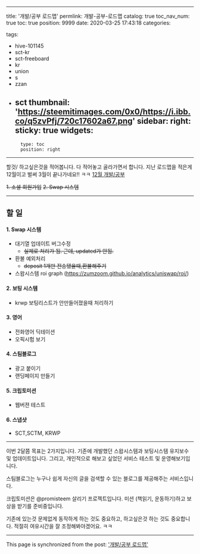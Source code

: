 
---
title: '개발/공부 로드맵'
permlink: 개발-공부-로드맵
catalog: true
toc_nav_num: true
toc: true
position: 9999
date: 2020-03-25 17:43:18
categories:

tags:
- hive-101145
- sct-kr
- sct-freeboard
- kr
- union
- s
- zzan
- sct
thumbnail: 'https://steemitimages.com/0x0/https://i.ibb.co/q5zvPfj/720c17602a67.png'
sidebar:
    right:
        sticky: true
widgets:
    -
        type: toc
        position: right
---


할것/ 하고싶은것을 적어봅니다. 다 적어놓고 골라가면서 합니다.
지난 로드맵을 적은게 12월이고 벌써 3월이 끝나가네요!! ㅋㅋ
[12월 개발/공부](https://steempeak.com/@jacobyu/5ezuj8)

~~1. 소셜 회원가입~~
~~2. Swap 시스템~~

---

## 할 일


#### 1. Swap 시스템

* 대기열 업데이트 버그수정
    * ~~실제로 처리가 됨. 근데, updated가 안됨.~~    
* 환불 예외처리
    * ~~deposit 1개만 전송됐을때,환불해주기~~
* 스왑시스템 roi graph (https://zumzoom.github.io/analytics/uniswap/roi/)

#### 2. 보팅 시스템
* krwp 보팅리스트가 안만들어졌을때 처리하기



#### 3. 영어
* 전화영어 딕테이션
* 오픽시험 보기

#### 4. 스팀블로그
* 광고 붙이기
* 랜딩페이지 만들기

#### 5. 크립토미션
* 웹버젼 테스트

#### 6. 스냅샷
* SCT,SCTM, KRWP

---

이번 2달쯤 목표는 2가지입니다. 기존에 개발했던 스왑시스템과 보팅시스템 유지보수 및 업데이트입니다. 그리고, 개인적으로 해보고 싶었던 서비스 테스트 및 운영해보기입니다.

스팀블로그는 누구나 쉽게 자신의 글을 검색할 수 있는 블로그를 제공해주는 서비스입니다. 

크립토미션은 @promisteem 살리기 프로젝트입니다. 미션 (책읽기, 운동하기)하고 보상을 받기를 준비중입니다.

기존에 있는것 문제없게 동작하게 하는 것도 중요하고, 하고싶은것 하는 것도 중요합니다. 적절히 여유시간을 잘 조정해봐야겠어요. ㅋㅋ

- - -

This page is synchronized from the post: ['개발/공부 로드맵'](https://steempeak.com/@jacobyu/3wu8pw)
